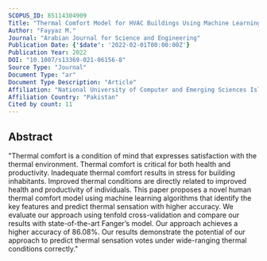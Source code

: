 ```yaml
---
SCOPUS_ID: 85114304909
Title: "Thermal Comfort Model for HVAC Buildings Using Machine Learning"
Author: "Fayyaz M."
Journal: "Arabian Journal for Science and Engineering"
Publication Date: {'$date': '2022-02-01T00:00:00Z'}
Publication Year: 2022
DOI: "10.1007/s13369-021-06156-8"
Source Type: "Journal"
Document Type: "ar"
Document Type Description: "Article"
Affiliation: "National University of Computer and Emerging Sciences Islamabad"
Affiliation Country: "Pakistan"
Cited by count: 11
---
```


## Abstract
"Thermal comfort is a condition of mind that expresses satisfaction with the thermal environment. Thermal comfort is critical for both health and productivity. Inadequate thermal comfort results in stress for building inhabitants. Improved thermal conditions are directly related to improved health and productivity of individuals. This paper proposes a novel human thermal comfort model using machine learning algorithms that identify the key features and predict thermal sensation with higher accuracy. We evaluate our approach using tenfold cross-validation and compare our results with state-of-the-art Fanger’s model. Our approach achieves a higher accuracy of 86.08%. Our results demonstrate the potential of our approach to predict thermal sensation votes under wide-ranging thermal conditions correctly."

